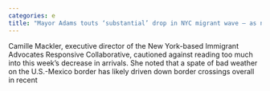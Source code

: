 ```yaml
---
categories: e
title: "Mayor Adams touts ‘substantial’ drop in NYC migrant wave — as new tent camp stands largely empty"
---
```

Camille Mackler, executive director of the New York-based Immigrant Advocates Responsive Collaborative, cautioned against reading too much into this week’s decrease in arrivals. She noted that a spate of bad weather on the U.S.-Mexico border has likely driven down border crossings overall in recent 